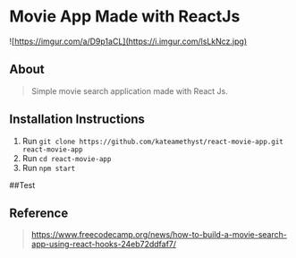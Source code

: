 # Movie App Made with ReactJs

![https://imgur.com/a/D9p1aCL](https://i.imgur.com/lsLkNcz.jpg)

## About
> Simple movie search application made with React Js.

## Installation Instructions
1. Run ```git clone https://github.com/kateamethyst/react-movie-app.git react-movie-app```
2. Run ```cd react-movie-app```
3. Run ```npm start```

##Test 
## Reference
> https://www.freecodecamp.org/news/how-to-build-a-movie-search-app-using-react-hooks-24eb72ddfaf7/
